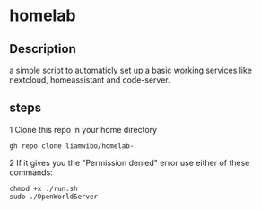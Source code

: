 # homelab
## Description
a simple script to automaticly set up a basic working services like nextcloud, homeassistant and code-server.
## steps
1 Clone this repo in your home directory
```
gh repo clone liamwibo/homelab-
```
2 If it gives you the "Permission denied" error use either of these commands:
```
chmod +x ./run.sh
sudo ./OpenWorldServer
```
